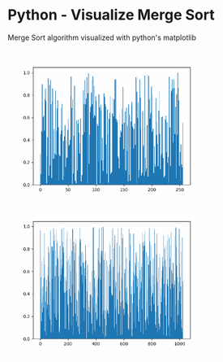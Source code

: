 # Python - Visualize Merge Sort

Merge Sort algorithm visualized with python's matplotlib

<img src="mergeSort-256.gif" width="400" height="300" alt="MergeSort on 256 values"><img src="mergeSort-1024.gif" width="400" height="300" alt="MergeSort on 1024 values">